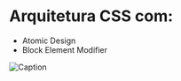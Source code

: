 # Arquitetura CSS com:

- Atomic Design
- Block Element Modifier

![Caption](https://files.cercomp.ufg.br/weby/up/342/o/em_construcao.jpg)
